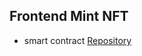 ## Frontend Mint NFT

- smart contract [Repository](https://github.com/Ethereum-smart/Mint_NFT_ImperialToken)
